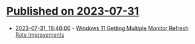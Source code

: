 # [Published on 2023-07-31](index.md)

* [2023-07-31, 16:46:00](https://it.slashdot.org/story/23/07/31/1647205/windows-11-getting-multiple-monitor-refresh-rate-improvements?utm_source=rss1.0mainlinkanon&utm_medium=feed) - [Windows 11 Getting Multiple Monitor Refresh Rate Improvements](https://it.slashdot.org/story/23/07/31/1647205/windows-11-getting-multiple-monitor-refresh-rate-improvements?utm_source=rss1.0mainlinkanon&utm_medium=feed)
